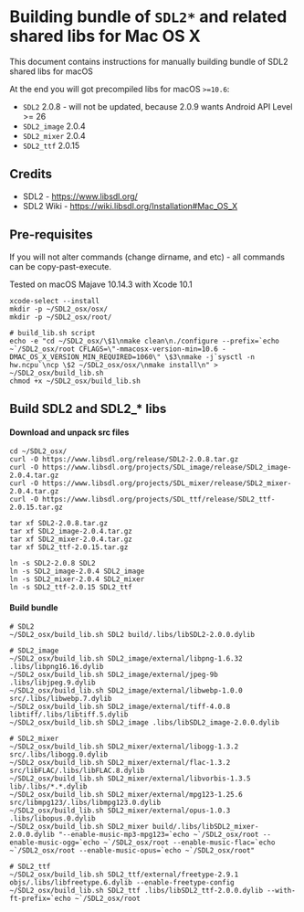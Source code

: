 # Building bundle of `SDL2*` and related shared libs for Mac OS X

This document contains instructions for manually building bundle of SDL2 shared libs for macOS

At the end you will got precompiled libs for macOS `>=10.6`:
* `SDL2` 2.0.8 - will not be updated, because 2.0.9 wants Android API Level >= 26 
* `SDL2_image` 2.0.4
* `SDL2_mixer` 2.0.4
* `SDL2_ttf` 2.0.15

## Credits

* SDL2 - https://www.libsdl.org/
* SDL2 Wiki - https://wiki.libsdl.org/Installation#Mac_OS_X

## Pre-requisites

If you will not alter commands (change dirname, and etc) - all commands can be copy-past-execute. 

Tested on macOS Majave 10.14.3 with Xcode 10.1

```
xcode-select --install
mkdir -p ~/SDL2_osx/osx/
mkdir -p ~/SDL2_osx/root/

# build_lib.sh script
echo -e "cd ~/SDL2_osx/\$1\nmake clean\n./configure --prefix=`echo ~`/SDL2_osx/root CFLAGS=\"-mmacosx-version-min=10.6 -DMAC_OS_X_VERSION_MIN_REQUIRED=1060\" \$3\nmake -j`sysctl -n hw.ncpu`\ncp \$2 ~/SDL2_osx/osx/\nmake install\n" > ~/SDL2_osx/build_lib.sh
chmod +x ~/SDL2_osx/build_lib.sh
```
## Build SDL2 and SDL2_* libs 

#### Download and unpack src files
```
cd ~/SDL2_osx/
curl -O https://www.libsdl.org/release/SDL2-2.0.8.tar.gz
curl -O https://www.libsdl.org/projects/SDL_image/release/SDL2_image-2.0.4.tar.gz
curl -O https://www.libsdl.org/projects/SDL_mixer/release/SDL2_mixer-2.0.4.tar.gz
curl -O https://www.libsdl.org/projects/SDL_ttf/release/SDL2_ttf-2.0.15.tar.gz

tar xf SDL2-2.0.8.tar.gz
tar xf SDL2_image-2.0.4.tar.gz
tar xf SDL2_mixer-2.0.4.tar.gz
tar xf SDL2_ttf-2.0.15.tar.gz

ln -s SDL2-2.0.8 SDL2
ln -s SDL2_image-2.0.4 SDL2_image
ln -s SDL2_mixer-2.0.4 SDL2_mixer
ln -s SDL2_ttf-2.0.15 SDL2_ttf
```
#### Build bundle
```
# SDL2
~/SDL2_osx/build_lib.sh SDL2 build/.libs/libSDL2-2.0.0.dylib

# SDL2_image
~/SDL2_osx/build_lib.sh SDL2_image/external/libpng-1.6.32 .libs/libpng16.16.dylib
~/SDL2_osx/build_lib.sh SDL2_image/external/jpeg-9b .libs/libjpeg.9.dylib
~/SDL2_osx/build_lib.sh SDL2_image/external/libwebp-1.0.0 src/.libs/libwebp.7.dylib
~/SDL2_osx/build_lib.sh SDL2_image/external/tiff-4.0.8 libtiff/.libs/libtiff.5.dylib
~/SDL2_osx/build_lib.sh SDL2_image .libs/libSDL2_image-2.0.0.dylib 

# SDL2_mixer 
~/SDL2_osx/build_lib.sh SDL2_mixer/external/libogg-1.3.2 src/.libs/libogg.0.dylib
~/SDL2_osx/build_lib.sh SDL2_mixer/external/flac-1.3.2 src/libFLAC/.libs/libFLAC.8.dylib
~/SDL2_osx/build_lib.sh SDL2_mixer/external/libvorbis-1.3.5 lib/.libs/*.*.dylib
~/SDL2_osx/build_lib.sh SDL2_mixer/external/mpg123-1.25.6 src/libmpg123/.libs/libmpg123.0.dylib
~/SDL2_osx/build_lib.sh SDL2_mixer/external/opus-1.0.3 .libs/libopus.0.dylib 
~/SDL2_osx/build_lib.sh SDL2_mixer build/.libs/libSDL2_mixer-2.0.0.dylib "--enable-music-mp3-mpg123=`echo ~`/SDL2_osx/root --enable-music-ogg=`echo ~`/SDL2_osx/root --enable-music-flac=`echo ~`/SDL2_osx/root --enable-music-opus=`echo ~`/SDL2_osx/root"

# SDL2_ttf
~/SDL2_osx/build_lib.sh SDL2_ttf/external/freetype-2.9.1 objs/.libs/libfreetype.6.dylib --enable-freetype-config
~/SDL2_osx/build_lib.sh SDL2_ttf .libs/libSDL2_ttf-2.0.0.dylib --with-ft-prefix=`echo ~`/SDL2_osx/root

```
